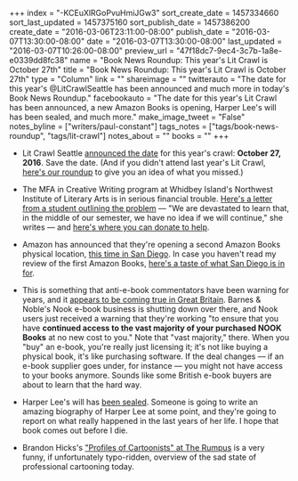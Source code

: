 +++
index = "-KCEuXlRGoPvuHmiJGw3"
sort_create_date = 1457334660
sort_last_updated = 1457375160
sort_publish_date = 1457386200
create_date = "2016-03-06T23:11:00-08:00"
publish_date = "2016-03-07T13:30:00-08:00"
date = "2016-03-07T13:30:00-08:00"
last_updated = "2016-03-07T10:26:00-08:00"
preview_url = "47f18dc7-9ec4-3c7b-1a8e-e0339dd8fc38"
name = "Book News Roundup: This year's Lit Crawl is October 27th"
title = "Book News Roundup: This year's Lit Crawl is October 27th"
type = "Column"
link = ""
shareimage = ""
twitterauto = "The date for this year's @LitCrawlSeattle has been announced and  much more in today's Book News Roundup."
facebookauto = "The date for this year's Lit Crawl has been announced, a new Amazon Books is opening, Harper Lee's will has been sealed, and much more."
make_image_tweet = "False"
notes_byline = ["writers/paul-constant"]
tags_notes = ["tags/book-news-roundup", "tags/lit-crawl"]
notes_about = ""
books = ""
+++
* Lit Crawl Seattle [announced the date](https://www.facebook.com/LitCrawlSeattle/posts/1130578770309500) for this year's crawl: **October 27, 2016**. Save the date. (And if you didn't attend last year's Lit Crawl, [here's our roundup](http://seattlereviewofbooks.com/notes/2015/10/23/started-from-the-bottom-now-were-here/) to give you an idea of what you missed.)

* The MFA in Creative Writing program at Whidbey Island's Northwest Institute of Literary Arts is in serious financial trouble. [Here's a letter from a student outlining the problem](https://www.facebook.com/bonny.becker.77/posts/10153572401133937) — "We are devastated to learn that, in the middle of our semester, we have no idea if we will continue," she writes — and [here's where you can donate to help](http://www.nila.edu/www/donate-to-nila/).

* Amazon has announced that they're opening a second Amazon Books physical location, [this time in San Diego](http://www.marketwatch.com/story/amazon-to-open-second-brick-and-mortar-bookstore-in-san-diego-2016-03-07?mod=MethodeStories). In case you haven't read my review of the first Amazon Books, [here's a taste of what San Diego is in for](http://seattlereviewofbooks.com/notes/2015/11/09/the-algorithm-method/).

* This is something that anti-e-book commentators have been warning for years, and it [appears to be coming true in Great Britain](http://www.theregister.co.uk/2016/03/04/barnes_and_noble_pulls_out_of_blighty/?mt=1457362930924). Barnes & Noble's Nook e-book business is shutting down over there, and Nook users just received a warning that they're working "to ensure that you have **continued access to the vast majority of your purchased NOOK Books** at no new cost to you." Note that "vast majority," there. When you "buy" an e-book, you're really just licensing it; it's not like buying a physical book, it's like purchasing software. If the deal changes — if an e-book supplier goes under, for instance — you might not have access to your books anymore. Sounds like some British e-book buyers are about to learn that the hard way. 

* Harper Lee's will has [been sealed](http://www.mhpbooks.com/harper-lees-will-is-now-as-mysterious-as-her-second-novel/). Someone is going to write an amazing biography of Harper Lee at some point, and they're going to report on what really happened in the last years of her life. I hope that book comes out before I die.

* Brandon Hicks's ["Profiles of Cartoonists" at The Rumpus](http://therumpus.net/2016/03/145833/) is a very funny, if unfortunately typo-ridden, overview of the sad state of professional cartooning today.
